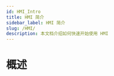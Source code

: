 ```yaml
---
id: HMI_Intro
title: HMI 简介
sidebar_label: HMI 简介
slug: /HMI/
description: 本文档介绍如何快速开始使用 HMI
---
```

# 概述